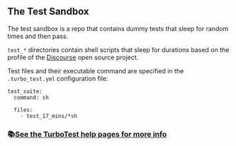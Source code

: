 ## The Test Sandbox

The test sandbox is a repo that contains dummy tests that sleep for random times and then pass.

`test_*` directories contain shell scripts that sleep for durations based on the profile of the [Discourse](https://github.com/discourse/discourse) open source project.

Test files and their executable command are specified in the `.turbo_test.yml` configuration file:

```
test_suite:
  command: sh

  files:
    - test_17_mins/*sh
```

### 📚[See the TurboTest help pages for more info](https://turbo-test.help/benchmark)











